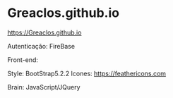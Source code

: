 # Greaclos.github.io
https://Greaclos.github.io

Autenticação: FireBase

Front-end: 

Style: BootStrap5.2.2
Icones: https://feathericons.com

Brain: JavaScript/JQuery
 